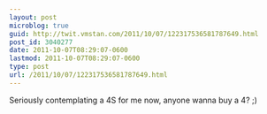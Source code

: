 ```yaml
---
layout: post
microblog: true
guid: http://twit.vmstan.com/2011/10/07/122317536581787649.html
post_id: 3040277
date: 2011-10-07T08:29:07-0600
lastmod: 2011-10-07T08:29:07-0600
type: post
url: /2011/10/07/122317536581787649.html
---
```

Seriously contemplating a 4S for me now, anyone wanna buy a 4? ;)
